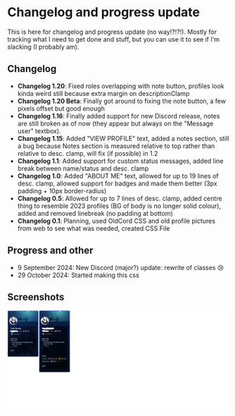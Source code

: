 # Changelog and progress update
This is here for changelog and progress update (no way!?!?!). Mostly for tracking what I need to get done and stuff, but you can use it to see if I'm slacking (I probably am).

## Changelog

- **Changelog 1.20**: Fixed roles overlapping with note button, profiles look kinda weird still because extra margin on descriptionClamp
- **Changelog 1.20 Beta**: Finally got around to fixing the note button, a few pixels offset but good enough
- **Changelog 1.16**: Finally added support for new Discord release, notes are still broken as of now (they appear but always on the "Message user" textbox). 
- **Changelog 1.15**: Added "VIEW PROFILE" text, added a notes section, still a bug because Notes section is measured relative to top rather than relative to desc. clamp, will fix (if possible) in 1.2 
- **Changelog 1.1**: Added support for custom status messages, added line break between name/status and desc. clamp
- **Changelog 1.0**: Added "ABOUT ME" text, allowed for up to 19 lines of desc. clamp, allowed support for badges and made them better (3px padding + 10px border-radius)
- **Changelog 0.5**: Allowed for up to 7 lines of desc. clamp, added centre thing to resemble 2023 profiles (BG of body is no longer solid colour), added and removed linebreak (no padding at bottom)
- **Changelog 0.1**: Planning, used OldCord CSS and old profile pictures from web to see what was needed, created CSS File

## Progress and other

- 9 September 2024: New Discord (major?) update: rewrite of classes 😢
- 29 October 2024: Started making this css

## Screenshots

![alt text](https://github.com/thatpanda0/BetterDiscord/blob/main/Images/e.png)
